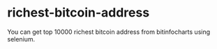 # richest-bitcoin-address
You can get top 10000 richest bitcoin address from bitinfocharts using selenium.
